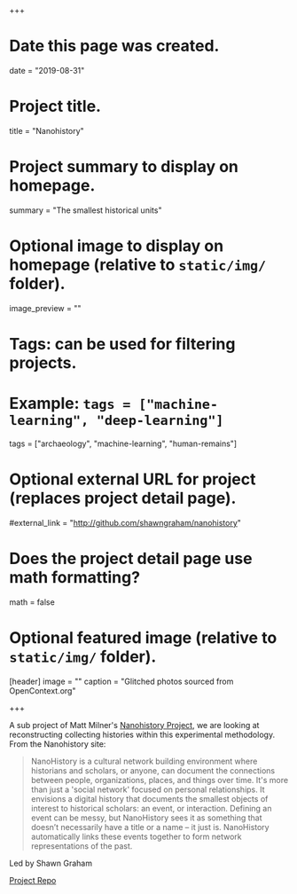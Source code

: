 +++
# Date this page was created.
date = "2019-08-31"

# Project title.
title = "Nanohistory"

# Project summary to display on homepage.
summary = "The smallest historical units"

# Optional image to display on homepage (relative to `static/img/` folder).
image_preview = ""

# Tags: can be used for filtering projects.
# Example: `tags = ["machine-learning", "deep-learning"]`
tags = ["archaeology", "machine-learning", "human-remains"]

# Optional external URL for project (replaces project detail page).
#external_link = "http://github.com/shawngraham/nanohistory"

# Does the project detail page use math formatting?
math = false

# Optional featured image (relative to `static/img/` folder).
[header]
image = ""
caption = "Glitched photos sourced from OpenContext.org"

+++

A sub project of Matt Milner's [Nanohistory Project](https://www.nanohistory.org//), we are looking at reconstructing collecting histories within this experimental methodology. From the Nanohistory site:

> NanoHistory is a cultural network building environment where historians and scholars, or anyone, can document the connections between people, organizations, places, and things over time. It's more than just a 'social network' focused on personal relationships. It envisions a digital history that documents the smallest objects of interest to historical scholars: an event, or interaction. Defining an event can be messy, but NanoHistory sees it as something that doesn’t necessarily have a title or a name – it just is. NanoHistory automatically links these events together to form network representations of the past.

Led by Shawn Graham

[Project Repo](http://github.com/shawngraham/nanohistory)
